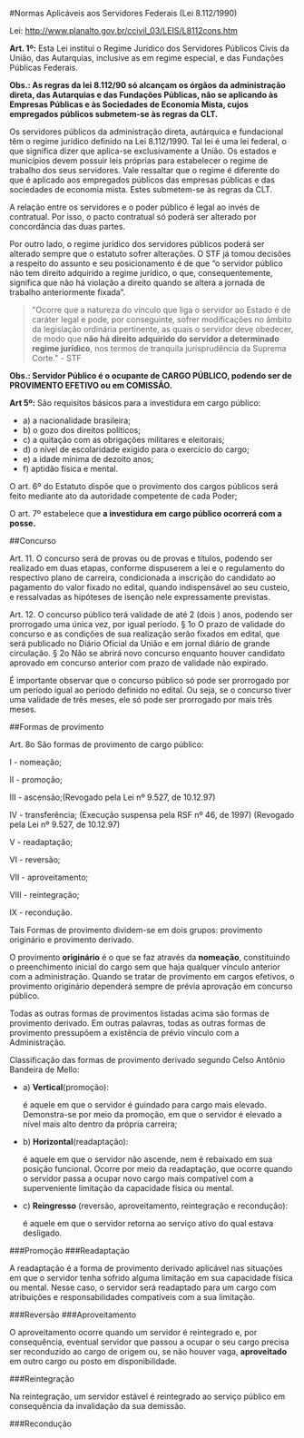 #Normas Aplicáveis aos Servidores Federais (Lei 8.112/1990)

Lei: http://www.planalto.gov.br/ccivil_03/LEIS/L8112cons.htm

**Art. 1º:**
 Esta Lei institui o Regime Jurídico dos Servidores Públicos Civis da União, das Autarquias, inclusive as em regime especial, e das Fundações Públicas Federais.
 
 **Obs.: As regras da lei 8.112/90 só alcançam os órgãos da administração direta, das Autarquias e das Fundações Públicas, não se aplicando às Empresas Públicas e às Sociedades de Economia Mista, cujos empregados públicos submetem-se às regras da CLT.**

Os servidores públicos da administração direta, autárquica e fundacional têm o regime jurídico definido na Lei 8.112/1990. Tal lei é uma lei federal, o que significa dizer que aplica-se exclusivamente a União. Os estados e municípios devem possuir leis próprias para estabelecer o regime de trabalho dos seus servidores. Vale ressaltar que o regime é diferente do que é aplicado aos empregados públicos das empresas públicas e das sociedades de economia mista. Estes submetem-se às regras da CLT.

A relação entre os servidores e o poder público é legal ao invés de contratual. Por isso, o pacto contratual só poderá ser alterado por concordância das duas partes.

Por outro lado, o regime jurídico dos servidores públicos poderá ser alterado sempre que o estatuto sofrer alterações. O STF já tomou decisões a respeito do assunto e seu posicionamento é de que  “o servidor público não tem direito adquirido a regime jurídico, o que, consequentemente, significa que não há violação a direito quando se altera a jornada de trabalho anteriormente fixada”.

>"Ocorre que a natureza do vínculo que liga o servidor ao Estado é de caráter legal e pode, por conseguinte, sofrer modificações no âmbito da legislação ordinária pertinente, as quais o servidor deve obedecer, de modo que **não há direito adquirido do servidor a determinado regime jurídico**, nos termos de tranquila jurisprudência da Suprema Corte." - STF 

**Obs.: Servidor Público é o ocupante de CARGO PÚBLICO, podendo ser de PROVIMENTO EFETIVO ou em COMISSÃO.**

**Art 5º:**
São requisitos básicos para a investidura em cargo público: 
* a) a nacionalidade brasileira;
* b) o gozo dos direitos políticos;
* c) a quitação com as obrigações militares e eleitorais;
* d) o nível de escolaridade exigido para o exercício do cargo;
* e) a idade mínima de dezoito anos;
* f) aptidão física e mental. 

O art. 6º do Estatuto dispõe que o provimento dos cargos públicos será feito mediante ato da autoridade competente de cada Poder;

O art. 7º estabelece que **a investidura em cargo público ocorrerá com a posse.**

##Concurso

Art. 11.  O concurso será de provas ou de provas e títulos, podendo ser realizado em duas etapas, conforme dispuserem a lei e o regulamento do respectivo plano de carreira, condicionada a inscrição do candidato ao pagamento do valor fixado no edital, quando indispensável ao seu custeio, e ressalvadas as hipóteses de isenção nele expressamente previstas.

Art. 12.  O concurso público terá validade de até 2 (dois ) anos, podendo ser prorrogado uma única vez, por igual período.
  § 1o  O prazo de validade do concurso e as condições de sua realização serão fixados em edital, que será publicado no Diário Oficial da União e em jornal diário de grande circulação.
  § 2o  Não se abrirá novo concurso enquanto houver candidato aprovado em concurso anterior com prazo de validade não expirado.
  
É importante observar que o concurso público só pode ser prorrogado por um período igual ao período definido no edital. Ou seja, se o concurso tiver uma validade de três meses, ele só pode ser prorrogado por mais três meses.

##Formas de provimento

Art. 8o  São formas de provimento de cargo público:
  
  I - nomeação;
  
  II - promoção;
  
  III - ascensão;(Revogado pela Lei nº 9.527, de 10.12.97)
  
  IV - transferência; (Execução suspensa pela RSF nº 46, de 1997)   (Revogado pela Lei nº 9.527, de 10.12.97)

  V - readaptação;

  VI - reversão;

  VII - aproveitamento;

  VIII - reintegração;

  IX - recondução.

Tais Formas de provimento dividem-se em dois grupos: provimento originário e provimento derivado.

O provimento **originário** é o que se faz através da **nomeação**, constituindo o preenchimento inicial do cargo 
sem que haja qualquer vínculo anterior com a administração. Quando se tratar de provimento em cargos efetivos, o provimento originário dependerá sempre de prévia aprovação em concurso público.

Todas as outras formas de provimentos listadas acima são formas de provimento derivado. Em outras palavras, todas as outras formas de provimento pressupõem a existência de prévio vínculo com a Administração.

Classificação das formas de provimento derivado segundo Celso Antônio Bandeira de Mello:
* a) **Vertical**(promoção):

  é aquele em que o servidor é guindado para cargo mais elevado. Demonstra-se por meio da promoção, em que o servidor é elevado a nível mais alto dentro da própria carreira;
  
* b) **Horizontal**(readaptação):

  é aquele em que o servidor não ascende, nem é rebaixado em sua posição funcional. Ocorre por meio da readaptação, que ocorre quando o servidor passa a ocupar novo cargo mais compatível com a superveniente limitação da capacidade física ou mental.
  
* c) **Reingresso** (reversão, aproveitamento, reintegração e recondução):

  é aquele em que o servidor retorna ao serviço ativo do qual estava desligado.

###Promoção
###Readaptação

A readaptação é a forma de provimento derivado aplicável nas situações em que o servidor tenha sofrido alguma limitação em sua capacidade física ou mental. Nesse caso, o servidor será readaptado para um cargo com atribuições e responsabilidades compatíveis com a sua limitação.

###Reversão
###Aproveitamento

O aproveitamento ocorre quando um servidor é reintegrado e, por consequência, eventual servidor que passou a ocupar o seu cargo precisa ser reconduzido ao cargo de origem ou, se não houver vaga, **aproveitado** em outro cargo ou posto em disponibilidade.

###Reintegração

Na reintegração, um servidor estável é reintegrado ao serviço público em consequência da invalidação da sua demissão.

###Recondução







